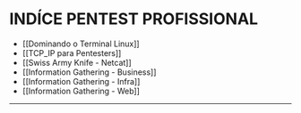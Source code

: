 
# **INDÍCE** PENTEST PROFISSIONAL

   -  [[Dominando o Terminal Linux]]
   - [[TCP_IP para Pentesters]]
   - [[Swiss Army Knife - Netcat]]
   - [[Information Gathering - Business]]
   - [[Information Gathering - Infra]]
   - [[Information Gathering - Web]]
   ---